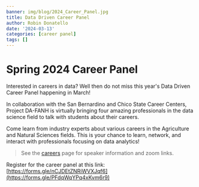 ```yaml
---
banner: img/blog/2024_Career_Panel.jpg
title: Data Driven Career Panel
author: Robin Donatello
date: '2024-03-13'
categories: [career panel]
tags: []
---
```


# Spring 2024 Career Panel

Interested in careers in data? Well then do not miss this year's Data Driven Career Panel happening in March!

In collaboration with the San Bernardino and Chico State Career Centers, Project DA-FANH is virtually bringing four amazing professionals in the data science field to talk with students about their careers.

Come learn from industry experts about various careers in the Agriculture and Natural Sciences fields. This is your chance to learn, network, and interact with professionals focusing on data analytics!

> See the [careers](https://www.dataanalytics4fanh.science/careers/) page for speaker information and zoom links. 

Register for the career panel at this link: [https://forms.gle/nCJDEtZNRiWVXJqf6](https://forms.gle/PFdqWqYPq4xKvm6r9)


